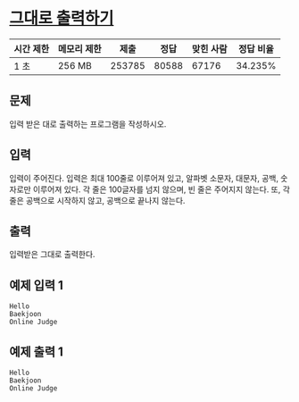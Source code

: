 # [그대로 출력하기](https://www.acmicpc.net/problem/11718)

| 시간 제한 | 메모리 제한 | 제출 | 정답 | 맞힌 사람 | 정답 비율 |
| --- | --- | --- | --- | --- | --- |
| 1 초 | 256 MB | 253785 | 80588 | 67176 | 34.235% |

## 문제

입력 받은 대로 출력하는 프로그램을 작성하시오.

## 입력

입력이 주어진다. 입력은 최대 100줄로 이루어져 있고, 알파벳 소문자, 대문자, 공백, 숫자로만 이루어져 있다. 각 줄은 100글자를 넘지 않으며, 빈 줄은 주어지지 않는다. 또, 각 줄은 공백으로 시작하지 않고, 공백으로 끝나지 않는다.

## 출력

입력받은 그대로 출력한다.

## 예제 입력 1

```
Hello
Baekjoon
Online Judge

```

## 예제 출력 1

```
Hello
Baekjoon
Online Judge
```
